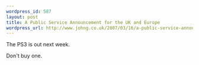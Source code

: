 ```yaml
--- 
wordpress_id: 587
layout: post
title: A Public Service Announcement for the UK and Europe
wordpress_url: http://www.johng.co.uk/2007/03/16/a-public-service-announcement-for-the-uk-and-europe/
---
```

The PS3 is out next week.

Don't buy one.
